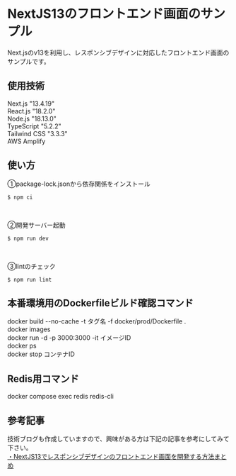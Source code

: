 # NextJS13のフロントエンド画面のサンプル  
Next.jsのv13を利用し、レスポンシブデザインに対応したフロントエンド画面のサンプルです。  
  
## 使用技術  
Next.js      "13.4.19"  
React.js     "18.2.0"  
Node.js      "18.13.0"  
TypeScript   "5.2.2"  
Tailwind CSS "3.3.3"  
AWS Amplify  

## 使い方  
①package-lock.jsonから依存関係をインストール  
```  
$ npm ci
```  

<br/>

②開発サーバー起動  
```
$ npm run dev
```  

<br/>

③lintのチェック  
```
$ npm run lint
```  
  
## 本番環境用のDockerfileビルド確認コマンド  
docker build --no-cache -t タグ名 -f docker/prod/Dockerfile .  
docker images  
docker run -d -p 3000:3000 -it イメージID  
docker ps  
docker stop コンテナID  
  
## Redis用コマンド  
docker compose exec redis redis-cli  
  
## 参考記事  
技術ブログも作成していますので、興味がある方は下記の記事を参考にしてみて下さい。  
[・NextJS13でレスポンシブデザインのフロントエンド画面を開発する方法まとめ](https://tomoyuki65.com/how-to-develop-responsive-design-screens-with-nextjs13/)  
